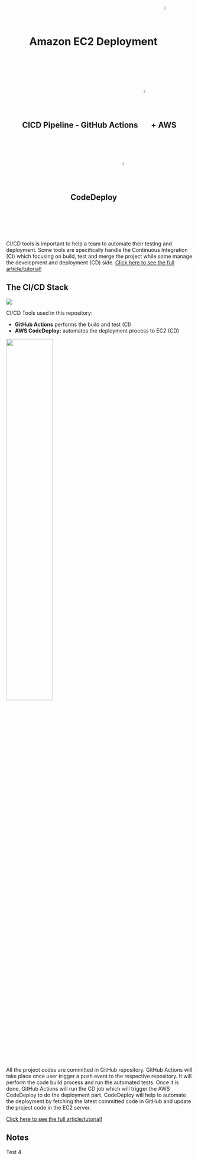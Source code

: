 <h1 align='center'>Amazon EC2 Deployment 
  <span>
  <img src='https://upload.wikimedia.org/wikipedia/commons/thumb/b/b9/AWS_Simple_Icons_Compute_Amazon_EC2_Instances.svg/1200px-AWS_Simple_Icons_Compute_Amazon_EC2_Instances.svg.png' width='5%' align='center'>
  </span>
</h1> 
<h2 align='center'>CICD Pipeline - GitHub Actions 
   <span>
    <img src='https://avatars.githubusercontent.com/u/44036562?s=200&v=4' width='5%' align='center'>
  </span>
  + AWS CodeDeploy
  <span>
  <img src='img/codedeploy.png' width='5%' align='center'>
  </span>
</h2>
</center>
CI/CD tools is important to help a team to automate their testing and deployment. Some tools are specifically handle the Continuous Integration (CI) which focusing on build, test and merge the project while some manage the development and deployment (CD) side.
<a href="https://medium.com/thelorry-product-tech-data/amazon-ec2-deployment-complete-ci-cd-pipeline-using-github-actions-and-aws-codedeploy-8a477123ff7e?source=friends_link&sk=9e7f3de840f32925370f65b097db3674">Click here to see the full article/tutorial!</a>

## The CI/CD Stack
![](img/cicd-stack.png)

CI/CD Tools used in this repository:
- **GitHub Actions** performs the build and test (CI)
- **AWS CodeDeploy:** automates the deployment process to EC2 (CD)

<img src='img/cicd-flow.png' width='50%' align='center'>

All the project codes are committed in GitHub repository. GitHub Actions will take place once user trigger a push event to the respective repository. It will perform the code build process and run the automated tests. Once it is done, GitHub Actions will run the CD job which will trigger the AWS CodeDeploy to do the deployment part. CodeDeploy will help to automate the deployment by fetching the latest committed code in GitHub and update the project code in the EC2 server.


<a href="https://medium.com/thelorry-product-tech-data/amazon-ec2-deployment-complete-ci-cd-pipeline-using-github-actions-and-aws-codedeploy-8a477123ff7e?source=friends_link&sk=9e7f3de840f32925370f65b097db3674">Click here to see the full article/tutorial!</a>

## Notes

Test 4



